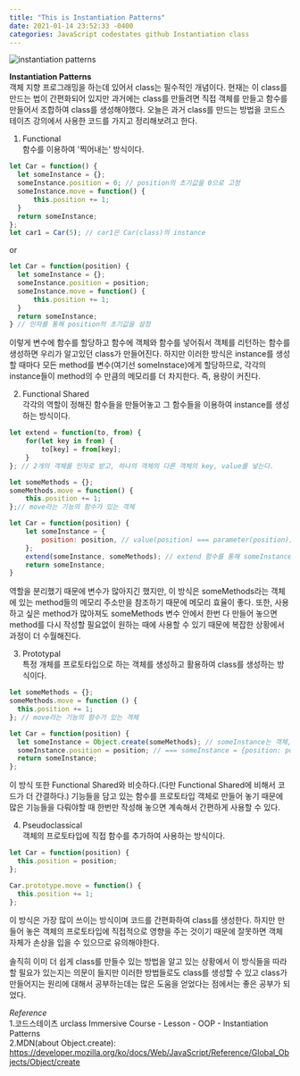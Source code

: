 ```yaml
---
title: "This is Instantiation Patterns"
date: 2021-01-14 23:52:33 -0400
categories: JavaScript codestates github Instantiation class
---
```

![instantiation patterns](https://user-images.githubusercontent.com/70124288/104607554-49ff9f00-56c4-11eb-800d-404096c40835.jpeg)

**Instantiation Patterns**   
객체 지향 프로그래밍을 하는데 있어서 class는 필수적인 개념이다. 현재는 이 class를 만드는 법이 간편화되어 있지만 과거에는 class를 만들려면 직접 객체를 만들고 함수를 만들어서 조합하여 class를 생성해야했다. 오늘은 과거 class를 만드는 방법을 코드스테이츠 강의에서 사용한 코드를 가지고 정리해보려고 한다.  

1) Functional   
함수를 이용하여 '찍어내는' 방식이다.
```js
let Car = function() {
  let someInstance = {};
  someInstance.position = 0; // position의 초기값을 0으로 고정
  someInstance.move = function() {
      this.position += 1;
  }
  return someInstance;
}; 
let car1 = Car(5); // car1은 Car(class)의 instance
```
or
```js
let Car = function(position) {
  let someInstance = {};
  someInstance.position = position;
  someInstance.move = function() {
      this.position += 1;
  }
  return someInstance;
} // 인자를 통해 position의 초기값을 설정
```
이렇게 변수에 함수를 할당하고 함수에 객체와 함수를 넣어줘서 객체를 리턴하는 함수를 생성하면 우리가 알고있던 class가 만들어진다. 하지만 이러한 방식은 instance를 생성할 때마다 모든 method를 변수(여기선 someInstace)에게 할당하므로, 각각의 instance들이 method의 수 만큼의 메모리를 더 차지한다. 즉, 용량이 커진다.
   
2) Functional Shared   
각각의 역할이 정해진 함수들을 만들어놓고 그 함수들을 이용하여 instance를 생성하는 방식이다.
```js
let extend = function(to, from) {
    for(let key in from) {
        to[key] = from[key];
    }
}; // 2개의 객체를 인자로 받고, 하나의 객체의 다른 객체의 key, value를 넣는다.

let someMethods = {};
someMethods.move = function() {
    this.position += 1;
};// move라는 기능의 함수가 있는 객체

let Car = function(position) {
    let someInstance = {
        position: position, // value(position) === parameter(position);
    };
    extend(someInstance, someMethods); // extend 함수를 통해 someInstance에 someMethods의 기능을 넣어줌.
    return someInstance;
}
```
역할을 분리했기 때문에 변수가 많아지긴 했지만, 이 방식은 someMethods라는 객체에 있는 method들의 메모리 주소만을 참조하기 때문에 메모리 효율이 좋다. 또한, 사용하고 싶은 method가 많아져도 someMethods 변수 안에서 한번 다 만들어 놓으면 method를 다시 작성할 필요없이 원하는 때에 사용할 수 있기 때문에 복잡한 상황에서 과정이 더 수월해진다.
   
3) Prototypal   
특정 개체를 프로토타입으로 하는 객체를 생성하고 활용하여 class를 생성하는 방식이다.
```js
let someMethods = {};
someMethods.move = function () {
  this.position += 1;
}; // move라는 기능의 함수가 있는 객체

let Car = function(position) {
  let someInstance = Object.create(someMethods); // someInstance는 객체, someMethods는 someInstance의 프로토타입 객체
  someInstance.position = position; // === someInstance = {position: position(parameter)};
  return someInstance;
};
```
이 방식 또한 Functional Shared와 비슷하다.(다만 Functional Shared에 비해서 코드가 더 간결하다.) 기능들을 담고 있는 함수를 프로토타입 객체로 만들어 놓기 때문에 많은 기능들을 다뤄야할 때 한번만 작성해 놓으면 계속해서 간편하게 사용할 수 있다.
   
4) Pseudoclassical   
객체의 프로토타입에 직접 함수를 추가하여 사용하는 방식이다.
```js
let Car = function(position) {
  this.position = position;
};

Car.prototype.move = function() {
  this.position += 1;
};
```
이 방식은 가장 많이 쓰이는 방식이며 코드를 간편화하여 class를 생성한다. 하지만 만들어 놓은 객체의 프로토타입에 직접적으로 영향을 주는 것이기 때문에 잘못하면 객체 자체가 손상을 입을 수 있으므로 유의해야한다.   
   
솔직히 이미 더 쉽게 class를 만들수 있는 방법을 알고 있는 상황에서 이 방식들을 따라할 필요가 있는지는 의문이 들지만 이러한 방법들로도 class를 생성할 수 있고 class가 만들어지는 원리에 대해서 공부하는데는 많은 도움을 얻었다는 점에서는 좋은 공부가 되었다.   

*Reference*   
1.코드스테이츠 urclass Immersive Course - Lesson - OOP - Instantiation Patterns   
2.MDN(about Object.create): <https://developer.mozilla.org/ko/docs/Web/JavaScript/Reference/Global_Objects/Object/create>